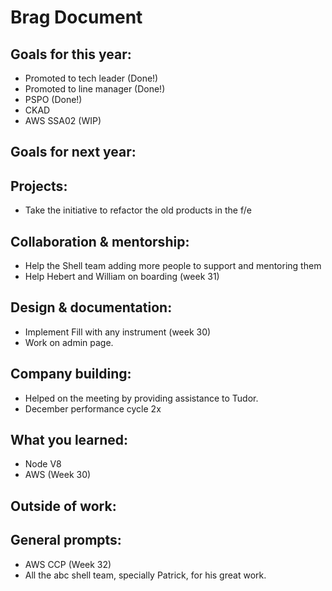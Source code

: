 # Brag Document

## Goals for this year:
- Promoted to tech leader (Done!)
- Promoted to line manager (Done!)
- PSPO (Done!)
- CKAD
- AWS SSA02 (WIP)

## Goals for next year:

## Projects:
- Take the initiative to refactor the old products in the f/e

## Collaboration & mentorship:
- Help the Shell team adding more people to support and mentoring them
- Help Hebert and William on boarding (week 31)

## Design & documentation:
- Implement Fill with any instrument (week 30)
- Work on admin page.

## Company building:
- Helped on the meeting by providing assistance to Tudor.
- December performance cycle 2x

## What you learned:
- Node V8
- AWS (Week 30)

## Outside of work:
  
## General prompts:
- AWS CCP (Week 32)
- All the abc shell team, specially Patrick, for his great work.

  

